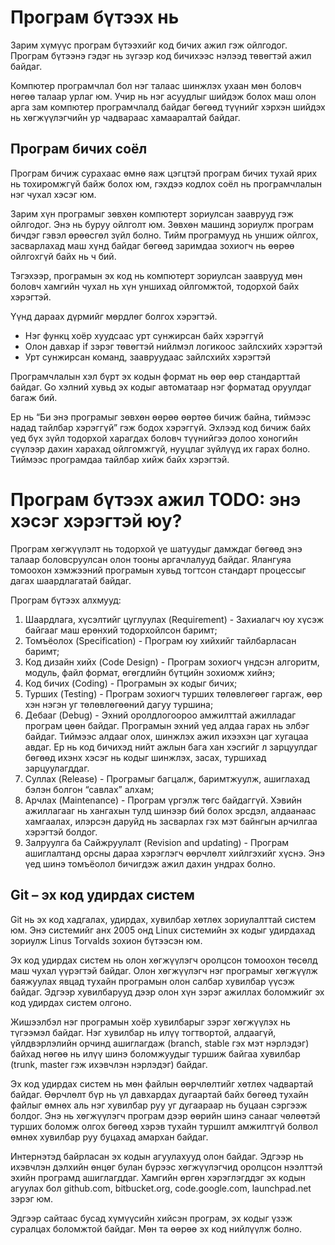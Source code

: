 # Програм бүтээх нь

Зарим хүмүүс програм бүтээхийг код бичих ажил гэж ойлгодог. Програм бүтээнэ гэдэг нь зүгээр код бичихээс нэлээд төвөгтэй ажил байдаг.

Компютер програмчлал бол нэг талаас шинжлэх ухаан мөн боловч нөгөө талаар урлаг юм. Учир нь нэг асуудлыг шийдэж болох маш олон арга зам компютер програмчлалд байдаг бөгөөд түүнийг хэрхэн шийдэх нь хөгжүүлэгчийн ур чадвараас хамааралтай байдаг.


## Програм бичих соёл

Програм бичиж сурахаас өмнө яаж цэгцтэй програм бичих тухай ярих нь тохиромжгүй байж болох юм, гэхдээ кодлох соёл нь програмчлалын нэг чухал хэсэг юм.

Зарим хүн програмыг зөвхөн компютерт зориулсан зааврууд гэж ойлгодог. Энэ нь буруу ойлголт юм. Зөвхөн машинд зориулж програм бичдэг гэвэл өрөөсгөл зүйл болно. Тийм програмууд нь уншиж ойлгох, засварлахад маш хүнд байдаг бөгөөд заримдаа зохиогч нь өөрөө ойлгохгүй байх нь ч бий.

Тэгэхээр, програмын эх код нь компютерт зориулсан зааврууд мөн боловч хамгийн чухал нь хүн уншихад ойлгомжтой, тодорхой байх хэрэгтэй.

Үүнд дараах дүрмийг мөрдлөг болгох хэрэгтэй.

* Нэг функц хоёр хуудсаас урт сунжирсан байх хэрэггүй
* Олон давхар if зэрэг төвөгтэй нийлмэл логикоос зайлсхийх хэрэгтэй
* Урт сунжирсан команд, заавруудаас зайлсхийх хэрэгтэй

Програмчлалын хэл бүрт эх кодын формат нь өөр өөр стандарттай байдаг. Go хэлний хувьд эх кодыг автоматаар нэг форматад оруулдаг багаж бий.

Ер нь “Би энэ програмыг зөвхөн өөрөө өөртөө бичиж байна, тиймээс надад тайлбар хэрэггүй” гэж бодох хэрэггүй. Эхлээд код бичиж байх үед бүх зүйл тодорхой харагдах боловч түүнийгээ долоо хоногийн сүүлээр дахин харахад ойлгомжгүй, нууцлаг зүйлүүд их гарах болно. Тиймээс програмдаа тайлбар хийж байх хэрэгтэй.


# Програм бүтээх ажил TODO: энэ хэсэг хэрэгтэй юу?

Програм хөгжүүлэлт нь тодорхой үе шатуудыг дамждаг бөгөөд энэ талаар боловсруулсан олон тооны аргачлалууд байдаг. Ялангуяа томоохон хэмжээний програмын хувьд тогтсон стандарт процессыг дагах шаардлагатай байдаг.

Програм бүтээх алхмууд:

1. Шаардлага, хүсэлтийг цуглуулах \(Requirement\) - Захиалагч юу хүсэж байгааг маш ерөнхий тодорхойлсон баримт;
2. Томъёолох \(Specification\) - Програм юу хийхийг тайлбарласан баримт;
3. Код дизайн хийх \(Code Design\) - Програм зохиогч үндсэн алгоритм, модуль, файл формат, өгөгдлийн бүтцийн зохиомж хийнэ;
4. Код бичих \(Coding\) - Програмын эх кодыг бичих;
5. Турших \(Testing\) - Програм зохиогч турших төлөвлөгөөг гаргаж, өөр хэн нэгэн уг төлөвлөгөөний дагуу туршина;
6. Дебааг \(Debug\) - Эхний оролдлогоороо амжилттай ажилладаг програм цөөн байдаг. Програмын эхний үед алдаа гарах нь элбэг байдаг.  Тиймээс алдааг олох, шинжлэх ажил ихээхэн цаг хугацаа авдаг. Ер нь код бичихэд нийт ажлын бага    хан хэсгийг л зарцуулдаг бөгөөд ихэнх хэсэг нь кодыг шинжлэх, засах, туршихад зарцуулагддаг.
7. Суллах \(Release\) - Програмыг багцалж, баримтжуулж, ашиглахад бэлэн болгон “савлах” алхам;
8. Арчлах \(Maintenance\) - Програм үргэлж төгс байдаггүй. Хэвийн ажиллагааг нь хангахын тулд шинээр бий болох эрсдэл, алдаанаас хамгаалах, илэрсэн даруйд нь засварлах гэх мэт байнгын арчилгаа хэрэгтэй болдог.
9. Залруулга ба Сайжруулалт \(Revision and updating\) - Програм ашиглалтанд орсны дараа хэрэглэгч өөрчлөлт хийлгэхийг хүснэ. Энэ үед шинэ томъёолол бичигдэж ажил дахин ундрах болно.



## Git – эх код удирдах систем

Git нь эх код хадгалах, удирдах, хувилбар хөтлөх зориулалттай систем юм. Энэ  системийг анх 2005 онд Linux системийн эх кодыг удирдахад зориулж Linus Torvalds зохион бүтээсэн юм.

Эх код удирдах систем нь олон хөгжүүлэгч оролцсон томоохон төсөлд маш чухал үүрэгтэй байдаг. Олон хөгжүүлэгч нэг програмыг хөгжүүлж баяжуулах явцад тухайн програмын олон салбар хувилбар үүсэж байдаг. Эдгээр хувилбарууд дээр олон хүн зэрэг ажиллах боломжийг эх код удирдах систем олгоно.

Жишээлбэл нэг програмын хоёр хувилбарыг зэрэг хөгжүүлэх нь түгээмэл байдаг. Нэг хувилбар нь илүү тогтвортой, алдаагүй, үйлдвэрлэлийн орчинд ашиглагдаж \(branch, stable гэх мэт нэрлэдэг\) байхад нөгөө нь илүү шинэ боломжуудыг туршиж байгаа хувилбар \(trunk, master гэж ихэвчлэн нэрлэдэг\) байдаг.

Эх код удирдах систем нь мөн файлын өөрчлөлтийг хөтлөх чадвартай байдаг. Өөрчлөлт бүр нь үл давхардах дугаартай байх бөгөөд тухайн файлыг өмнөх аль нэг хувилбар руу уг дугаараар нь буцаан сэргээж болдог. Энэ нь хөгжүүлэгч програм дээр өөрийн шинэ санааг чөлөөтэй турших боломж олгох бөгөөд хэрэв тухайн туршилт амжилтгүй болвол өмнөх хувилбар руу буцахад амархан байдаг.

Интернэтэд байрласан эх кодын агуулахууд олон байдаг. Эдгээр нь ихэвчлэн дэлхийн өнцөг булан бүрээс хөгжүүлэгчид оролцсон нээлттэй эхийн програмд ашиглагддаг. Хамгийн өргөн хэрэглэгддэг эх кодын агуулах бол github.com, bitbucket.org, code.google.com, launchpad.net зэрэг юм.

Эдгээр сайтаас бусад хүмүүсийн хийсэн програм, эх кодыг үзэж суралцах  боломжтой байдаг. Мөн та өөрөө эх код нийлүүлж болно.

